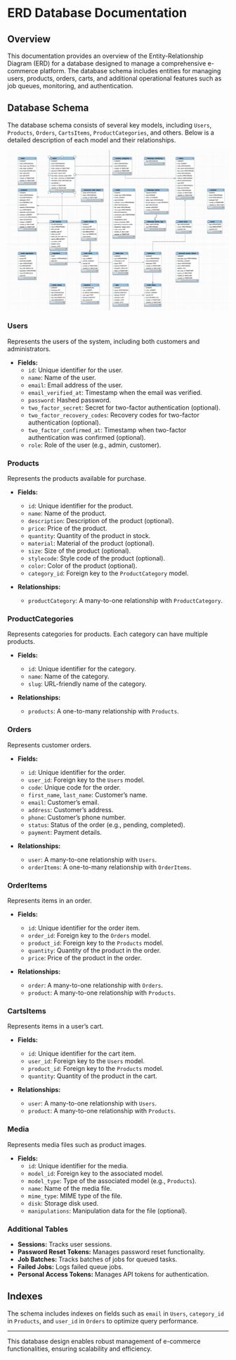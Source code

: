 # ERD Database Documentation

## Overview

This documentation provides an overview of the Entity-Relationship Diagram (ERD) for a database designed to manage a comprehensive e-commerce platform. The database schema includes entities for managing users, products, orders, carts, and additional operational features such as job queues, monitoring, and authentication.

## Database Schema

The database schema consists of several key models, including `Users`, `Products`, `Orders`, `CartsItems`, `ProductCategories`, and others. Below is a detailed description of each model and their relationships.

![ERD image](ERD-LBJ.png)

### Users

Represents the users of the system, including both customers and administrators.

- **Fields:**
  - `id`: Unique identifier for the user.
  - `name`: Name of the user.
  - `email`: Email address of the user.
  - `email_verified_at`: Timestamp when the email was verified.
  - `password`: Hashed password.
  - `two_factor_secret`: Secret for two-factor authentication (optional).
  - `two_factor_recovery_codes`: Recovery codes for two-factor authentication (optional).
  - `two_factor_confirmed_at`: Timestamp when two-factor authentication was confirmed (optional).
  - `role`: Role of the user (e.g., admin, customer).

### Products

Represents the products available for purchase.

- **Fields:**
  - `id`: Unique identifier for the product.
  - `name`: Name of the product.
  - `description`: Description of the product (optional).
  - `price`: Price of the product.
  - `quantity`: Quantity of the product in stock.
  - `material`: Material of the product (optional).
  - `size`: Size of the product (optional).
  - `stylecode`: Style code of the product (optional).
  - `color`: Color of the product (optional).
  - `category_id`: Foreign key to the `ProductCategory` model.

- **Relationships:**
  - `productCategory`: A many-to-one relationship with `ProductCategory`.

### ProductCategories

Represents categories for products. Each category can have multiple products.

- **Fields:**
  - `id`: Unique identifier for the category.
  - `name`: Name of the category.
  - `slug`: URL-friendly name of the category.

- **Relationships:**
  - `products`: A one-to-many relationship with `Products`.

### Orders

Represents customer orders.

- **Fields:**
  - `id`: Unique identifier for the order.
  - `user_id`: Foreign key to the `Users` model.
  - `code`: Unique code for the order.
  - `first_name`, `last_name`: Customer’s name.
  - `email`: Customer’s email.
  - `address`: Customer’s address.
  - `phone`: Customer’s phone number.
  - `status`: Status of the order (e.g., pending, completed).
  - `payment`: Payment details.

- **Relationships:**
  - `user`: A many-to-one relationship with `Users`.
  - `orderItems`: A one-to-many relationship with `OrderItems`.

### OrderItems

Represents items in an order.

- **Fields:**
  - `id`: Unique identifier for the order item.
  - `order_id`: Foreign key to the `Orders` model.
  - `product_id`: Foreign key to the `Products` model.
  - `quantity`: Quantity of the product in the order.
  - `price`: Price of the product in the order.

- **Relationships:**
  - `order`: A many-to-one relationship with `Orders`.
  - `product`: A many-to-one relationship with `Products`.

### CartsItems

Represents items in a user’s cart.

- **Fields:**
  - `id`: Unique identifier for the cart item.
  - `user_id`: Foreign key to the `Users` model.
  - `product_id`: Foreign key to the `Products` model.
  - `quantity`: Quantity of the product in the cart.

- **Relationships:**
  - `user`: A many-to-one relationship with `Users`.
  - `product`: A many-to-one relationship with `Products`.

### Media

Represents media files such as product images.

- **Fields:**
  - `id`: Unique identifier for the media.
  - `model_id`: Foreign key to the associated model.
  - `model_type`: Type of the associated model (e.g., `Products`).
  - `name`: Name of the media file.
  - `mime_type`: MIME type of the file.
  - `disk`: Storage disk used.
  - `manipulations`: Manipulation data for the file (optional).

### Additional Tables

- **Sessions:** Tracks user sessions.
- **Password Reset Tokens:** Manages password reset functionality.
- **Job Batches:** Tracks batches of jobs for queued tasks.
- **Failed Jobs:** Logs failed queue jobs.
- **Personal Access Tokens:** Manages API tokens for authentication.

## Indexes

The schema includes indexes on fields such as `email` in `Users`, `category_id` in `Products`, and `user_id` in `Orders` to optimize query performance.

---

This database design enables robust management of e-commerce functionalities, ensuring scalability and efficiency.

